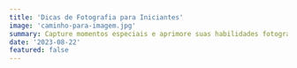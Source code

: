 ```yaml
---
title: 'Dicas de Fotografia para Iniciantes'
image: 'caminho-para-imagem.jpg'
summary: Capture momentos especiais e aprimore suas habilidades fotográficas com essas dicas úteis para fotógrafos amadores.
date: '2023-08-22'
featured: false
---
```

